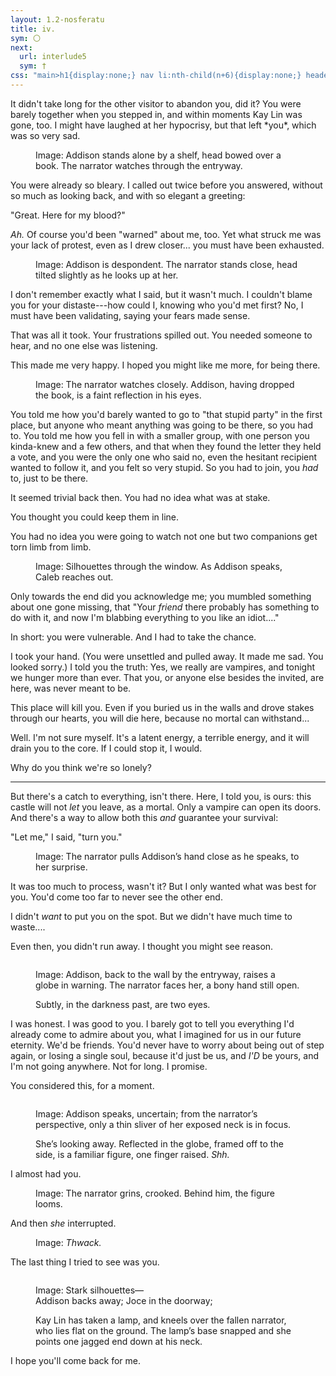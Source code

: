 ```yaml
---
layout: 1.2-nosferatu
title: iv.
sym: 🌕︎
next:
  url: interlude5
  sym: †
css: "main>h1{display:none;} nav li:nth-child(n+6){display:none;} header h2{color:#404040;} figcaption{text-align:center; color:#9f9f9f;} i span{display:block; text-align:center;} p{text-transform:lowercase; max-width:20em; color:#bfbfbf; font-size:.95em;} .dlg,figcaption p{text-transform:none;} #short{margin:2em auto;} .smol{max-width:400px;} figcaption p{color:inherit; font-size:1em;}"
---
```

<div class="book" markdown="1">
It didn't take long for the other visitor to abandon you, did it? You were barely together when you stepped in, and within moments Kay Lin was gone, too. I might have laughed at her hypocrisy, but that left *you*, which was so very sad.

<figure><img src="{%include url.html%}/assets/img/au/4-09.png" alt=""/>
<figcaption><span class="block"><span class="x">Image: </span>Addison stands alone by a shelf, head bowed over a book.</span> <span class="block">The narrator watches through the entryway.</span></figcaption></figure>

You were already so bleary. I called out twice before you answered, without so much as looking back, and with so elegant a greeting:

<span class="dlg">"Great. Here for my blood?"</span>

*Ah.* Of course you'd been "warned" about me, too. Yet what struck me was your lack of protest, even as I drew closer... you must have been exhausted.

<figure><img src="{%include url.html%}/assets/img/au/4-10.png" alt=""/>
<figcaption class="smol"><span class="x">Image: </span>Addison is despondent. The narrator stands close, head tilted slightly as he looks up at her.</figcaption></figure>

I don't remember exactly what I said, but it wasn't much. I couldn't blame you for your distaste---how could I, knowing who you'd met first? No, I must have been validating, saying your fears made sense.

That was all it took. Your frustrations spilled out. You needed someone to hear, and no one else was listening.

This made me very happy. I hoped you might like me more, for being there.

<figure><img src="{%include url.html%}/assets/img/au/4-11.png" alt=""/>
<figcaption class="smol"><span class="x">Image: </span>The narrator watches closely. Addison, having dropped the book, is a faint reflection in his eyes.</figcaption></figure>

You told me how you'd barely wanted to go to "that stupid party" in the first place, but anyone who meant anything was going to be there, so you had to. You told me how you fell in with a smaller group, with one person you kinda-knew and a few others, and that when they found the letter they held a vote, and you were the only one who said no, even the hesitant recipient wanted to follow it, and you felt so very stupid. So you had to join, you *had* to, just to be there.

It seemed trivial back then. You had no idea what was at stake.

You thought you could keep them in line.

You had no idea you were going to watch not one but two companions get torn limb from limb.

<figure><img src="{%include url.html%}/assets/img/au/4-12.png" alt=""/>
<figcaption class="smol"><span class="block"><span class="x">Image: </span>Silhouettes through the window.</span> <span class="block">As Addison speaks, Caleb reaches out.</span></figcaption></figure>

Only towards the end did you acknowledge me; you mumbled something about one gone missing, that <span class="dlg">"Your *friend* there probably has something to do with it, and now I'm blabbing everything to you like an idiot...."</span>

In short: you were vulnerable. And I had to take the chance.

I took your hand. (You were unsettled and pulled away. It made me sad. You looked sorry.) I told you the truth: Yes, we really are vampires, and tonight we hunger more than ever. That you, or anyone else besides the invited, are here, was never meant to be.

This place will kill you. Even if you buried us in the walls and drove stakes through our hearts, you will die here, because no mortal can withstand...

Well. I'm not sure myself. It's a latent energy, a terrible energy, and it will drain you to the core. If I could stop it, I would.

Why do you think we're so lonely?

<hr id="short">

But there's a catch to everything, isn't there. Here, I told you, is ours: this castle will not *let* you leave, as a mortal. Only a vampire can open its doors. And there's a way to allow both this *and* guarantee your survival:

"Let me," I said, "turn you."

<figure><img src="{%include url.html%}/assets/img/au/4-13.png" alt=""/>
<figcaption><span class="x">Image: </span>The narrator pulls Addison’s hand close as he speaks, to her surprise.</figcaption></figure>

It was too much to process, wasn't it? But I only wanted what was best for you. You'd come too far to never see the other end.

I didn't *want* to put you on the spot. But we didn't have much time to waste....

Even then, you didn't run away. I thought you might see reason.

<figure><img src="{%include url.html%}/assets/img/au/4-14.png" alt=""/>
<figcaption><p><span class="x">Image: </span>Addison, back to the wall by the entryway, raises a globe in warning. The narrator faces her, a bony hand still open.</p><p>Subtly, in the darkness past, are two eyes.</p></figcaption></figure>

I was honest. I was good to you. I barely got to tell you everything I'd already come to admire about you, what I imagined for us in our future eternity. We'd be friends. You'd never have to worry about being out of step again, or losing a single soul, because it'd just be us, and *<span style="text-transform:uppercase;">I'd</span>* be yours, and I'm not going anywhere. Not for long. I promise.

You considered this, for a moment.

<figure><img src="{%include url.html%}/assets/img/au/4-15.png" alt=""/>
<figcaption><p><span class="x">Image: </span>Addison speaks, uncertain; from the narrator’s perspective, only a thin sliver of her exposed neck is in focus.</p><p>She’s looking away. Reflected in the globe, framed off to the side, is a familiar figure, one finger raised. <i>Shh.</i></p></figcaption></figure>

I almost had you.

<figure><img src="{%include url.html%}/assets/img/au/4-16.png" alt=""/>
<figcaption><span class="x">Image: </span>The narrator grins, crooked. Behind him, the figure looms.</figcaption></figure>

And then *she* interrupted.

<figure><img src="{%include url.html%}/assets/img/au/4-17.png" alt=""/>
<figcaption><span class="x">Image: </span><i>Thwack.</i></figcaption></figure>

The last thing I tried to see was you.

<figure><img src="{%include url.html%}/assets/img/au/4-18.png" alt=""/>
<figcaption><p><span class="x">Image: </span>Stark silhouettes—<br>Addison backs away; Joce in the doorway;</p> <p>Kay Lin has taken a lamp, and kneels over the fallen narrator, who lies flat on the ground. The lamp’s base snapped and she points one jagged end down at his neck.</p></figcaption></figure>

I hope you'll come back for me.
</div>